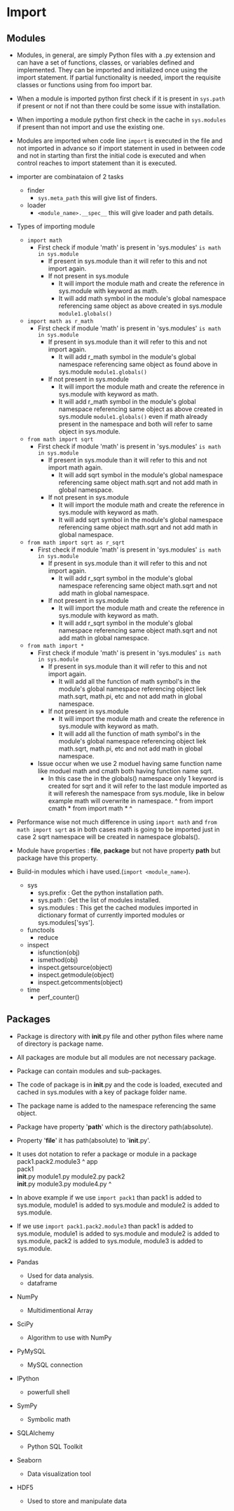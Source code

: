 # Import

## Modules
-  Modules, in general, are simply Python files with a .py extension and can have a set of functions, classes, or variables defined and implemented. They can be imported and initialized once using the import statement. If partial functionality is needed, import the requisite classes or functions using from foo import bar.
-  When a module is imported python first check if it is present in `sys.path` if present or not if not than there could be some issue with installation.
-  When importing a module python first check in the cache in `sys.modules` if present than not import and use the existing one.
-  Modules are imported when code line `import` is executed in the file and not imported in advance so if import statement in used in between code and not in starting than first the initial code is executed and when control reaches to import statement than it is executed.
-  importer are combinataion of 2 tasks
   -  finder
      -  `sys.meta_path` this will give list of finders.
   -  loader
      -  `<module_name>.__spec__` this will give loader and path details.

-  Types of importing module
   -  `import math`
      -  First check if module 'math' is present in 'sys.modules' `is math in sys.module`
         -  If present in sys.module than it will refer to this and not import again.
         -  If not present in sys.module
            -  It will import the module math and create the reference in sys.module with keyword as math.
            -  It will add math symbol in the module's global namespace referencing same object as above created in sys.module `module1.globals()`
   -  `import math as r_math`
      -  First check if module 'math' is present in 'sys.modules' `is math in sys.module`
         -  If present in sys.module than it will refer to this and not import again.
            -  It will add r_math symbol in the module's global namespace referencing same object as found above in sys.module `module1.globals()`  
         -  If not present in sys.module
            -  It will import the module math and create the reference in sys.module with keyword as math.
            -  It will add r_math symbol in the module's global namespace referencing same object as above created in sys.module `module1.globals()` even if math already present in the namespace and both will refer to same object in sys.module.
   -  `from math import sqrt`
      -  First check if module 'math' is present in 'sys.modules' `is math in sys.module`
         -  If present in sys.module than it will refer to this and not import math again.
            -  It will add sqrt symbol in the module's global namespace referencing same object math.sqrt and not add math in global namespace.   
         -  If not present in sys.module
            -  It will import the module math and create the reference in sys.module with keyword as math.
            -  It will add sqrt symbol in the module's global namespace referencing same object math.sqrt and not add math in global namespace.  
   -  `from math import sqrt as r_sqrt`
      -  First check if module 'math' is present in 'sys.modules' `is math in sys.module`
         -  If present in sys.module than it will refer to this and not import again.
            -  It will add r_sqrt symbol in the module's global namespace referencing same object math.sqrt and not add math in global namespace.   
         -  If not present in sys.module
            -  It will import the module math and create the reference in sys.module with keyword as math.
            -  It will add r_sqrt symbol in the module's global namespace referencing same object math.sqrt and not add math in global namespace.  
   -  `from math import *`
      -  First check if module 'math' is present in 'sys.modules' `is math in sys.module`
         -  If present in sys.module than it will refer to this and not import again.
            -  It will add all the function of math symbol's in the module's global namespace referencing object liek math.sqrt, math.pi, etc and not add math in global namespace.   
         -  If not present in sys.module
            -  It will import the module math and create the reference in sys.module with keyword as math.
            -  It will add all the function of math symbol's in the module's global namespace referencing object liek math.sqrt, math.pi, etc and not add math in global namespace.  
      -   Issue occur when we use 2 moduel having same function name like moduel math and cmath both having function name sqrt.
          -   In this case the in the globals() namespace only 1 keyword is created for sqrt and it will refer to the last module imported as it will referesh the namespace from sys.module, like in below example math will overwrite in namespace.
^
    from import cmath *
    from import math *
^
-  Performance wise not much difference in using `import math` and `from math import sqrt` as in both cases math is going to be imported just in case 2 sqrt namespace will be created in namespace globals().
-  Module have properties : __file__, __package__ but not have property __path__ but package have this property.

-  Build-in modules which i have used.(`import <module_name>`).
   -  sys
      -  sys.prefix : Get the python installation path.
      -  sys.path : Get the list of modules installed.
      -  sys.modules : This get the cached modules imported in dictionary format of currently imported modules or sys.modules['sys'].
   -  functools
      -  reduce
   -  inspect
      -  isfunction(obj)
      -  ismethod(obj)
      -  inspect.getsource(object)
      -  inspect.getmodule(object)
      -  inspect.getcomments(object)
   -  time
      -  perf_counter()

## Packages
-  Package is directory with __init__.py file and other python files where name of directory is package name.
-  All packages are module but all modules are not necessary package.
-  Package can contain modules and sub-packages.
-  The code of package is in __init__.py and the code is loaded, executed and cached in sys.modules with a key of package folder name.
-  The package name is added to the namespace referencing the same object.
-  Package have property '__path__' which is the directory path(absolute).
-  Property '__file__' it has path(absolute) to '__init__.py'.
-  It uses dot notation to refer a package or module in a package pack1.pack2.module3
^
    app\
        pack1\
            __init__.py
            module1.py
            module2.py
        pack2\
            __init__.py
            module3.py
            module4.py
^
-  In above example if we use `import pack1` than pack1 is added to sys.module, module1 is added to sys.module and module2 is added to sys.module.
-  If we use `import pack1.pack2.module3` than pack1 is added to sys.module, module1 is added to sys.module and module2 is added to sys.module, pack2 is added to sys.module, module3 is added to sys.module.

-  Pandas
   -  Used for data analysis.
   -  dataframe
-  NumPy
   -  Multidimentional Array
-  SciPy
   -  Algorithm to use with NumPy
-  PyMySQL
   -  MySQL connection
-  IPython
   -  powerfull shell
-  SymPy
   -  Symbolic math
-  SQLAlchemy
   -  Python SQL Toolkit
-  Seaborn
   -  Data visualization tool
-  HDF5
   -  Used to store and manipulate data
